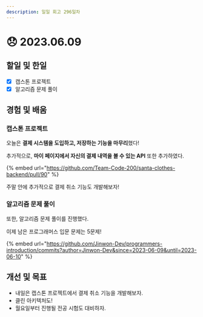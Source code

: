 ```yaml
---
description: 일일 회고 296일차
---
```


# 😞 2023.06.09

## 할일 및 한일&#x20;

* [x] 캡스톤 프로젝트&#x20;
* [x] 알고리즘 문제 풀이&#x20;

## 경험 및 배움&#x20;

### 캡스톤 프로젝트&#x20;

오늘은 **결제 시스템을 도입하고, 저장하는 기능을 마무리**했다!

추가적으로, **마이 페이지에서 자신의 결제 내역을 볼 수 있는 API** 또한 추가하였다.

{% embed url="https://github.com/Team-Code-200/santa-clothes-backend/pull/90" %}

주말 안에 추가적으로 결제 취소 기능도 개발해보자!

### 알고리즘 문제 풀이&#x20;

또한, 알고리즘 문제 풀이를 진행했다.

이제 남은 프로그래머스 입문 문제는 5문제!

{% embed url="https://github.com/Jinwon-Dev/programmers-introduction/commits?author=Jinwon-Dev&since=2023-06-09&until=2023-06-10" %}

## 개선 및 목표&#x20;

* 내일은 캡스톤 프로젝트에서 결제 취소 기능을 개발해보자.&#x20;
* 클린 아키텍처도!&#x20;
* 월요일부터 진행될 전공 시험도 대비하자.&#x20;
